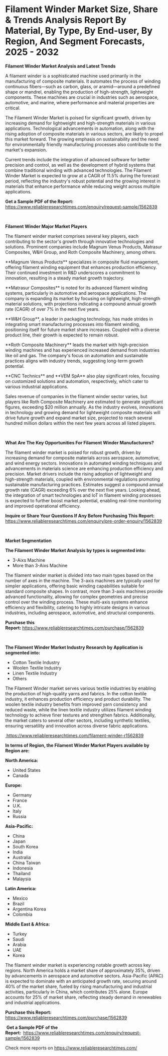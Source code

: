 <p><h1>Filament Winder Market Size, Share & Trends Analysis Report By Material, By Type, By End-user, By Region, And Segment Forecasts, 2025 - 2032</h1></p><p><strong>Filament Winder Market Analysis and Latest Trends</strong></p>
<p><p>A filament winder is a sophisticated machine used primarily in the manufacturing of composite materials. It automates the process of winding continuous fibers—such as carbon, glass, or aramid—around a predefined shape or mandrel, enabling the production of high-strength, lightweight components. These machines are crucial in industries such as aerospace, automotive, and marine, where performance and material properties are critical.</p><p>The Filament Winder Market is poised for significant growth, driven by increasing demand for lightweight and high-strength materials in various applications. Technological advancements in automation, along with the rising adoption of composite materials in various sectors, are likely to propel this market forward. The growing emphasis on sustainability and the need for environmentally friendly manufacturing processes also contribute to the market's expansion.</p><p>Current trends include the integration of advanced software for better precision and control, as well as the development of hybrid systems that combine traditional winding with advanced technologies. The Filament Winder Market is expected to grow at a CAGR of 11.5% during the forecast period, reflecting the industry's robust potential and the growing interest in materials that enhance performance while reducing weight across multiple applications.</p></p>
<p><strong>Get a Sample PDF of the Report:&nbsp;</strong> <a href="https://www.reliableresearchtimes.com/enquiry/request-sample/1562839?utm_campaign=3444&utm_medium=2&utm_source=Github&utm_content=ia&utm_term=08042025&utm_id=filament-winder">https://www.reliableresearchtimes.com/enquiry/request-sample/1562839</a></p>
<p>&nbsp;</p>
<p><strong>Filament Winder Major Market Players</strong></p>
<p><p>The filament winder market comprises several key players, each contributing to the sector's growth through innovative technologies and solutions. Prominent companies include Magnum Venus Products, Matrasur Composites, W&H Group, and Roth Composite Machinery, among others.</p><p>**Magnum Venus Products** specializes in composite fluid management, offering filament winding equipment that enhances production efficiency. Their continued investment in R&D underscores a commitment to innovation, resulting in a steady market growth trajectory. </p><p>**Matrasur Composites** is noted for its advanced filament winding systems, particularly in automotive and aerospace applications. The company is expanding its market by focusing on lightweight, high-strength material solutions, with projections indicating a compound annual growth rate (CAGR) of over 7% in the next five years.</p><p>**W&H Group**, a leader in packaging technology, has made strides in integrating smart manufacturing processes into filament winding, positioning itself for future market share increases. Coupled with a diverse product line, their growth is expected to remain robust.</p><p>**Roth Composite Machinery** leads the market with high-precision winding machines and has experienced increased demand from industries like oil and gas. The company's focus on automation and sustainable practices aligns with industry trends, suggesting long-term growth potential.</p><p>**CNC Technics** and **VEM SpA** also play significant roles, focusing on customized solutions and automation, respectively, which cater to various industrial applications.</p><p>Sales revenue of companies in the filament winder sector varies, but players like Roth Composite Machinery are estimated to generate significant figures, exceeding $20 million annually. As the industry evolves, innovations in technology and growing demand for lightweight composite materials will drive future growth and expand market size, projected to reach several hundred million dollars within the next few years across all listed players.</p></p>
<p>&nbsp;</p>
<p><strong>What Are The Key Opportunities For Filament Winder Manufacturers?</strong></p>
<p><p>The filament winder market is poised for robust growth, driven by increasing demand for composite materials across aerospace, automotive, and wind energy sectors. Innovations in automated winding techniques and advancements in materials science are enhancing production efficiency and precision. Market drivers include the rising adoption of lightweight and high-strength materials, coupled with environmental regulations promoting sustainable manufacturing practices. Estimates suggest a compound annual growth rate (CAGR) exceeding 6% over the next five years. Looking ahead, the integration of smart technologies and IoT in filament winding processes is expected to further boost market potential, enabling real-time monitoring and improved operational efficiency.</p></p>
<p><strong>Inquire or Share Your Questions If Any Before Purchasing This Report:</strong> <a href="https://www.reliableresearchtimes.com/enquiry/pre-order-enquiry/1562839?utm_campaign=3444&utm_medium=2&utm_source=Github&utm_content=ia&utm_term=08042025&utm_id=filament-winder">https://www.reliableresearchtimes.com/enquiry/pre-order-enquiry/1562839</a></p>
<p>&nbsp;</p>
<p><strong>Market Segmentation</strong></p>
<p><strong>The Filament Winder Market Analysis by types is segmented into:</strong></p>
<p><ul><li>3-Aixs Machine</li><li>More than 3-Aixs Machine</li></ul></p>
<p><p>The filament winder market is divided into two main types based on the number of axes in the machine. The 3-axis machines are typically used for simpler applications, offering basic winding capabilities suitable for standard composite shapes. In contrast, more than 3-axis machines provide advanced functionality, allowing for complex geometries and precise control over the winding process. These multi-axis systems enhance efficiency and flexibility, catering to highly intricate designs in various industries, including aerospace, automotive, and structural components.</p></p>
<p><strong>Purchase this Report:&nbsp;</strong><a href="https://www.reliableresearchtimes.com/purchase/1562839?utm_campaign=3444&utm_medium=2&utm_source=Github&utm_content=ia&utm_term=08042025&utm_id=filament-winder">https://www.reliableresearchtimes.com/purchase/1562839</a></p>
<p>&nbsp;</p>
<p><strong>The Filament Winder Market Industry Research by Application is segmented into:</strong></p>
<p><ul><li>Cotton Textile Industry</li><li>Woolen Textile Industry</li><li>Linen Textile Industry</li><li>Others</li></ul></p>
<p><p>The Filament Winder market serves various textile industries by enabling the production of high-quality yarns and fabrics. In the cotton textile industry, it enhances production efficiency and product durability. The woolen textile industry benefits from improved yarn consistency and reduced waste, while the linen textile industry utilizes filament winding technology to achieve finer textures and strengthen fabrics. Additionally, the market caters to several other sectors, including synthetic textiles, ensuring versatility and innovation across diverse fabric applications.</p></p>
<p><a href="https://www.reliableresearchtimes.com/filament-winder-r1562839?utm_campaign=3444&utm_medium=2&utm_source=Github&utm_content=ia&utm_term=08042025&utm_id=filament-winder">&nbsp;https://www.reliableresearchtimes.com/filament-winder-r1562839</a></p>
<p><strong>In terms of Region, the Filament Winder Market Players available by Region are:</strong></p>
<p>
    <p> <strong> North America: </strong>
        <ul>
            <li>United States</li>
            <li>Canada</li>
        </ul>
        </p> 
    <p> <strong> Europe: </strong>
        <ul>
            <li>Germany</li>
            <li>France</li>
            <li>U.K.</li>
            <li>Italy</li>
            <li>Russia</li>
        </ul>
        </p> 
    <p> <strong> Asia-Pacific: </strong>
        <ul>
            <li>China</li>
            <li>Japan</li>
            <li>South Korea</li>
            <li>India</li>
            <li>Australia</li>
            <li>China Taiwan</li>
            <li>Indonesia</li>
            <li>Thailand</li>
            <li>Malaysia</li>
        </ul>
        </p> 
    <p> <strong> Latin America: </strong>
        <ul>
            <li>Mexico</li>
            <li>Brazil</li>
            <li>Argentina Korea</li>
            <li>Colombia</li>
        </ul>
        </p> 
    <p> <strong> Middle East & Africa: </strong>
        <ul>
            <li>Turkey</li>
            <li>Saudi</li>
            <li>Arabia</li>
            <li>UAE</li>
            <li>Korea</li>
        </ul>
    </p>
    </p>
<p><p>The filament winder market is experiencing notable growth across key regions. North America holds a market share of approximately 35%, driven by advancements in aerospace and automotive sectors. Asia-Pacific (APAC) is expected to dominate with an anticipated growth rate, securing around 40% of the market share, fueled by rising manufacturing and industrial activities, particularly in China, which contributes 25% alone. Europe accounts for 25% of market share, reflecting steady demand in renewables and industrial applications.</p></p>
<p><strong>Purchase this Report: </strong><a href="https://www.reliableresearchtimes.com/purchase/1562839?utm_campaign=3444&utm_medium=2&utm_source=Github&utm_content=ia&utm_term=08042025&utm_id=filament-winder">https://www.reliableresearchtimes.com/purchase/1562839</a></p>
<p>&nbsp;<strong>Get a Sample PDF of the Report:&nbsp;&nbsp;</strong><a href="https://www.reliableresearchtimes.com/enquiry/request-sample/1562839?utm_campaign=3444&utm_medium=2&utm_source=Github&utm_content=ia&utm_term=08042025&utm_id=filament-winder">https://www.reliableresearchtimes.com/enquiry/request-sample/1562839</a></p>
<p><strong></strong></p>
<p>Check more reports on <a href="https://www.reliableresearchtimes.com/?utm_campaign=3444&utm_medium=2&utm_source=Github&utm_content=ia&utm_term=08042025&utm_id=filament-winder">https://www.reliableresearchtimes.com/</a></p>